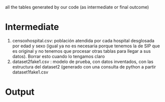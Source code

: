 all the tables generated by our code (as intermediate or final outcome)

# Intermediate
1. censoxhospital.csv: población atendida por cada hospital desglosada por edad y sexo (igual ya no es necesaria porque tenemos la de SIP que es original y no tenemos que procesar otras tablas para llegar a sus datos). Borrar esto cuando lo tengamos claro
3. dataset2fake1.csv : modelo de prueba, con datos inventados, con las estructura del dataset2 (generado con una consulta de python a partir dataset1fake1.csv


# Output
